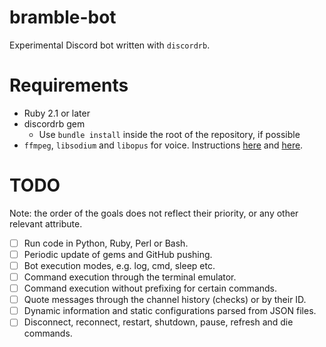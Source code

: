 # bramble-bot

Experimental Discord bot written with `discordrb`.

# Requirements

+ Ruby 2.1 or later
+ discordrb gem
  + Use `bundle install` inside the root of the repository, if possible
+ `ffmpeg`, `libsodium` and `libopus` for voice. Instructions [here][libnacl-doc] and [here][libopus-doc].

# TODO

Note: the order of the goals does not reflect their priority, or any other relevant attribute.

- [ ] Run code in Python, Ruby, Perl or Bash.
- [ ] Periodic update of gems and GitHub pushing.
- [ ] Bot execution modes, e.g. log, cmd, sleep etc.
- [ ] Command execution through the terminal emulator.
- [ ] Command execution without prefixing for certain commands.
- [ ] Quote messages through the channel history (checks) or by their ID.
- [ ] Dynamic information and static configurations parsed from JSON files.
- [ ] Disconnect, reconnect, restart, shutdown, pause, refresh and die commands.

[libnacl-doc]: https://github.com/meew0/discordrb/wiki/Installing-libsodium "From the discordrb wiki"
[libopus-doc]: https://github.com/meew0/discordrb/wiki/Installing-libopus "From the discordrb wiki"